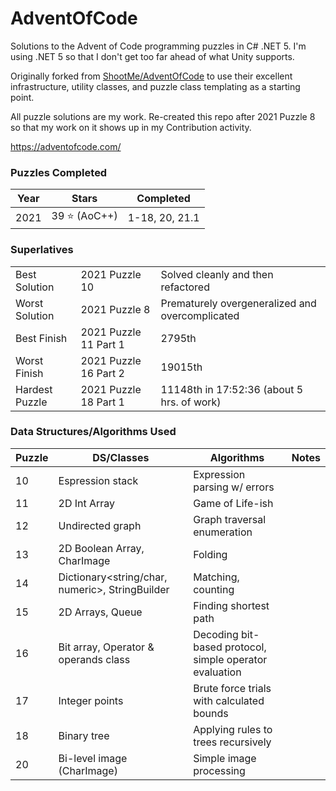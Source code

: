 # AdventOfCode
Solutions to the Advent of Code programming puzzles in C# .NET 5. I'm using .NET 5 so that I don't get too far ahead of what Unity supports.

Originally forked from [ShootMe/AdventOfCode](https://github.com/ShootMe/AdventOfCode) to use their excellent infrastructure, utility classes, and puzzle class templating as a starting point.

All puzzle solutions are my work. Re-created this repo after 2021 Puzzle 8 so that my work on it shows up in my Contribution activity.



https://adventofcode.com/

### Puzzles Completed
| Year | Stars | Completed |
| ---- | ----- | --------- |
| 2021 | 39 :star: (AoC++)| 1-18, 20, 21.1 |

### Superlatives
| | | |
| - | - | - |
| Best Solution | 2021 Puzzle 10 | Solved cleanly and then refactored |
| Worst Solution | 2021 Puzzle 8 | Prematurely overgeneralized and overcomplicated |
| Best Finish | 2021 Puzzle 11 Part 1 | 2795th |
| Worst Finish | 2021 Puzzle 16 Part 2 | 19015th |
| Hardest Puzzle | 2021 Puzzle 18 Part 1 | 11148th in 17:52:36 (about 5 hrs. of work) |

### Data Structures/Algorithms Used
| Puzzle | DS/Classes|Algorithms | Notes |
|-|-|-|-|
|10|Espression stack|Expression parsing w/ errors||
|11|2D Int Array|Game of Life-ish||
|12|Undirected graph|Graph traversal enumeration||
|13|2D Boolean Array, CharImage|Folding||
|14|Dictionary<string/char, numeric>, StringBuilder|Matching, counting||
|15|2D Arrays, Queue|Finding shortest path||
|16|Bit array, Operator & operands class|Decoding bit-based protocol, simple operator evaluation||
|17|Integer points|Brute force trials with calculated bounds||
|18|Binary tree|Applying rules to trees recursively||
|20|Bi-level image (CharImage)|Simple image processing||



